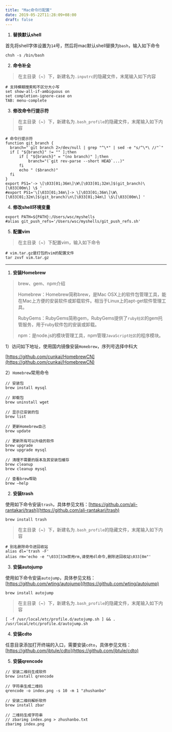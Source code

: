 ```yaml
---
title: "Mac命令行配置"
date: 2019-05-22T11:28:09+08:00
draft: false
---
```


1. **替换默认shell**

首先将shell字体设置为`14`号，然后将mac默认shell替换为`bash`，输入如下命令

```
chsh -s /bin/bash
```

2. **命令补全**

> 在主目录（~）下，新建名为`.inputrc`的隐藏文件，末尾输入如下内容

```
# 支持模糊搜索和不区分大小写
set show-all-if-ambiguous on
set completion-ignore-case on
TAB: menu-complete
```

3. **修改命令行提示符**

> 在主目录（~）下，新建名为`.bash_profile`的隐藏文件，末尾输入如下内容

```
# 命令行提示符
function git_branch {
  branch="`git branch 2>/dev/null | grep "^\*" | sed -e "s/^\*\ //"`"
  if [ "${branch}" != "" ];then
      if [ "${branch}" = "(no branch)" ];then
          branch="(`git rev-parse --short HEAD`...)"
      fi
      echo " ($branch)"
  fi
}
export PS1='-> \[\033[01;36m\]\W\[\033[01;32m\]$(git_branch)\[\033[00m\] \$ '
#export PS1='\[\033[01;34m\]-> \[\033[01;36m\]\W\[\033[01;32m\]$(git_branch)\n\[\033[01;34m\] \$\[\033[00m\] '
```

4. **修改shell环境变量**

```
export PATH=${PATH}:/Users/wsc/myshells
#alias git_push_refs='/Users/wsc/myshells/git_push_refs.sh'
```

5. **配置vim**

> 在主目录（~）下配置vim，输入如下命令

```
# vim.tar.gz是打包的vim的配置文件
tar zxvf vim.tar.gz
```

---

1. **安装Homebrew**

> brew、gem、npm介绍
> 
> Homebrew：Homebrew简称brew，是Mac OSX上的软件包管理工具，能在Mac上方便的安装软件或卸载软件。相当于Linux上的apt-get软件管理工具。
> 
> RubyGems：RubyGems简称gem，RubyGems提供了`ruby社区`的gem托管服务，用于ruby软件包的安装或卸载。
> 
> npm：是node.js的模块管理工具，npm管理`JavaScript社区`的程序模块。

1）访问如下地址，使用国内镜像安装`Homebrew`，序列号选择中科大

[https://github.com/cunkai/HomebrewCN](https://github.com/cunkai/HomebrewCN)

2）`Homebrew`常用命令

```
// 安装包
brew install mysql

// 卸载包
brew uninstall wget

// 显示已安装的包
brew list

// 更新Homebrew自己
brew update

// 更新所有可以升级的软件
brew upgrade
brew upgrade mysql

// 清理不需要的版本及其安装包缓存
brew cleanup
brew cleanup mysql

// 查看brew帮助
brew –help
```

2. **安装trash**

使用如下命令安装`trash`，具体参见文档：[https://github.com/ali-rantakari/trash](https://github.com/ali-rantakari/trash)

```
brew install trash
```
> 在主目录（~）下，新建名为`.bash_profile`的隐藏文件，末尾输入如下内容

```
# 别名删除命令进回收站
alias dl='trash -F'
alias rm='echo -e "\033[33m禁用rm,请使用dl命令,删除进回收站\033[0m"'
```

3. **安装autojump**

使用如下命令安装`autojump`，具体参见文档：[https://github.com/wting/autojump](https://github.com/wting/autojump)

```
brew install autojump
```
> 在主目录（~）下，新建名为`.bash_profile`的隐藏文件，末尾输入如下内容

```
[ -f /usr/local/etc/profile.d/autojump.sh ] && . /usr/local/etc/profile.d/autojump.sh
```

4. **安装cdto**

任意目录添加打开终端的入口，需要安装`cdto`，具体参见文档：[https://github.com/jbtule/cdto](https://github.com/jbtule/cdto)

5. **安装qrencode**

```
// 安装二维码生成软件
brew install qrencode

// 字符串生成二维码
qrencode -o index.png -s 10 -m 1 "zhushanbo"
```

```
// 安装二维码解析软件
brew install zbar

// 二维码生成字符串
// zbarimg index.png > zhushanbo.txt
zbarimg index.png
```